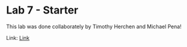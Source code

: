 # Lab 7 - Starter

This lab was done collaborately by Timothy Herchen and Michael Pena!

Link: [Link](https://anematode.github.io/lab7-starter/)
